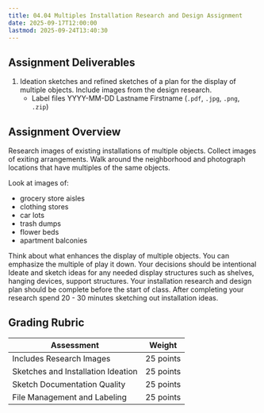 ```yaml
---
title: 04.04 Multiples Installation Research and Design Assignment
date: 2025-09-17T12:00:00
lastmod: 2025-09-24T13:40:30
---
```


## Assignment Deliverables

1. Ideation sketches and refined sketches of a plan for the display of multiple objects. Include images from the design research.
   - Label files YYYY-MM-DD Lastname Firstname (`.pdf`, `.jpg`, `.png`, `.zip`)

## Assignment Overview

Research images of existing installations of multiple objects. Collect images of exiting arrangements. Walk around the neighborhood and photograph locations that have multiples of the same objects.

Look at images of:

- grocery store aisles
- clothing stores
- car lots
- trash dumps
- flower beds
- apartment balconies

Think about what enhances the display of multiple objects. You can emphasize the multiple of play it down. Your decisions should be intentional Ideate and sketch ideas for any needed display structures such as shelves, hanging devices, support structures. Your installation research and design plan should be complete before the start of class. After completing your research spend 20 - 30 minutes sketching out installation ideas.

## Grading Rubric

<div class="responsive-table-markdown">

| Assessment                         | Weight    |
| ---------------------------------- | --------- |
| Includes Research Images           | 25 points |
| Sketches and Installation Ideation | 25 points |
| Sketch Documentation Quality       | 25 points |
| File Management and Labeling       | 25 points |

</div>
